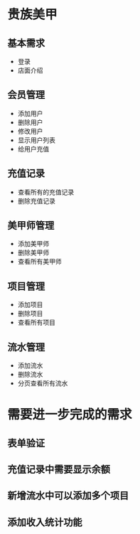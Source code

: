 贵族美甲
=======
## 基本需求
- 登录
- 店面介绍

## 会员管理
- 添加用户
- 删除用户
- 修改用户
- 显示用户列表
- 给用户充值

## 充值记录
- 查看所有的充值记录
- 删除充值记录

## 美甲师管理
- 添加美甲师
- 删除美甲师
- 查看所有美甲师

## 项目管理
- 添加项目
- 删除项目
- 查看所有项目

## 流水管理
- 添加流水
- 删除流水
- 分页查看所有流水

需要进一步完成的需求
=====

## 表单验证
## 充值记录中需要显示余额
## 新增流水中可以添加多个项目
## 添加收入统计功能
